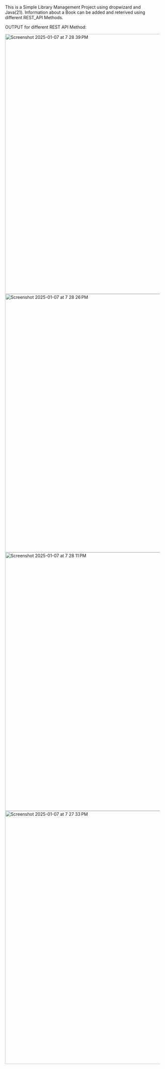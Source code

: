 This is a Simple Library Management Project using dropwizard and Java(21).
Information about a Book can be added and reterived using different REST_API Methods.

OUTPUT for different REST API Method:

<img width="846" alt="Screenshot 2025-01-07 at 7 28 39 PM" src="https://github.com/user-attachments/assets/1ab52323-d8e5-4fac-87bf-d9a96ff839d5" />

<img width="841" alt="Screenshot 2025-01-07 at 7 28 26 PM" src="https://github.com/user-attachments/assets/c8046026-986a-43c8-b077-a3fb6d647800" />

<img width="841" alt="Screenshot 2025-01-07 at 7 28 11 PM" src="https://github.com/user-attachments/assets/c58de261-1f25-48f9-b72c-dd9d8debde3a" />

<img width="824" alt="Screenshot 2025-01-07 at 7 27 33 PM" src="https://github.com/user-attachments/assets/6bc33e15-d39b-4efa-96a2-38bb7109926b" />




